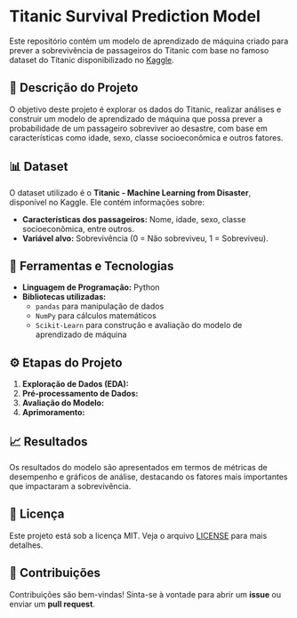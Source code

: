# Titanic Survival Prediction Model

Este repositório contém um modelo de aprendizado de máquina criado para prever a sobrevivência de passageiros do Titanic com base no famoso dataset do Titanic disponibilizado no [Kaggle](https://www.kaggle.com/c/titanic).

## 📜 Descrição do Projeto

O objetivo deste projeto é explorar os dados do Titanic, realizar análises e construir um modelo de aprendizado de máquina que possa prever a probabilidade de um passageiro sobreviver ao desastre, com base em características como idade, sexo, classe socioeconômica e outros fatores.

## 📊 Dataset

O dataset utilizado é o **Titanic - Machine Learning from Disaster**, disponível no Kaggle. Ele contém informações sobre:

- **Características dos passageiros:** Nome, idade, sexo, classe socioeconômica, entre outros.
- **Variável alvo:** Sobrevivência (0 = Não sobreviveu, 1 = Sobreviveu).

## 🔧 Ferramentas e Tecnologias

- **Linguagem de Programação:** Python  
- **Bibliotecas utilizadas:**
  - `pandas` para manipulação de dados
  - `NumPy` para cálculos matemáticos
  - `Scikit-Learn` para construção e avaliação do modelo de aprendizado de máquina

## ⚙️ Etapas do Projeto

1. **Exploração de Dados (EDA):**  
2. **Pré-processamento de Dados:**  
3. **Avaliação do Modelo:**  
4. **Aprimoramento:**  

## 📈 Resultados

Os resultados do modelo são apresentados em termos de métricas de desempenho e gráficos de análise, destacando os fatores mais importantes que impactaram a sobrevivência.

## 📝 Licença

Este projeto está sob a licença MIT. Veja o arquivo [LICENSE](LICENSE) para mais detalhes.

## 🙌 Contribuições

Contribuições são bem-vindas! Sinta-se à vontade para abrir um **issue** ou enviar um **pull request**.
